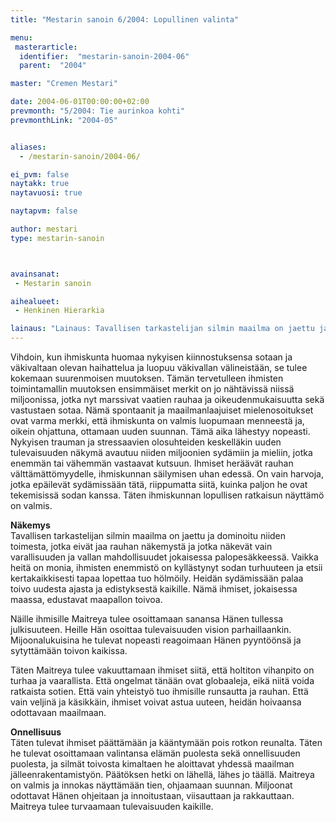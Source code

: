 ```yaml
---
title: "Mestarin sanoin 6/2004: Lopullinen valinta"

menu:
 masterarticle:
  identifier:  "mestarin-sanoin-2004-06"
  parent:  "2004"

master: "Cremen Mestari"

date: 2004-06-01T00:00:00+02:00
prevmonth: "5/2004: Tie aurinkoa kohti"
prevmonthLink: "2004-05"


aliases:
  - /mestarin-sanoin/2004-06/

ei_pvm: false
naytakk: true
naytavuosi: true

naytapvm: false

author: mestari
type: mestarin-sanoin



avainsanat:
 - Mestarin sanoin

aihealueet:
 - Henkinen Hierarkia

lainaus: "Lainaus: Tavallisen tarkastelijan silmin maailma on jaettu ja dominoitu niiden toimesta, jotka eivät jaa rauhan näkemystä ja jotka näkevät vain varallisuuden ja vallan mahdollisuudet jokaisessa palopesäkkeessä. Vaikka heitä on monia, ihmisten enemmistö on kyllästynyt sodan turhuuteen ja etsii kertakaikkisesti tapaa lopettaa tuo hölmöily."
---
```

<p>Vihdoin, kun ihmiskunta huomaa nykyisen kiinnostuksensa sotaan ja väkivaltaan olevan haihattelua ja luopuu väkivallan välineistään, se tulee kokemaan suurenmoisen muutoksen. Tämän tervetulleen ihmisten toimintamallin muutoksen ensimmäiset merkit on jo nähtävissä niissä miljoonissa, jotka nyt marssivat vaatien rauhaa ja oikeudenmukaisuutta sekä vastustaen sotaa. Nämä spontaanit ja maailmanlaajuiset mielenosoitukset ovat varma merkki, että ihmiskunta on valmis luopumaan menneestä ja, oikein ohjattuna, ottamaan uuden suunnan. Tämä aika lähestyy nopeasti. Nykyisen trauman ja stressaavien olosuhteiden keskelläkin uuden tulevaisuuden näkymä avautuu niiden miljoonien sydämiin ja mieliin, jotka enemmän tai vähemmän vastaavat kutsuun. Ihmiset heräävät rauhan välttämättömyydelle, ihmiskunnan säilymisen uhan edessä. On vain harvoja, jotka epäilevät sydämissään tätä, riippumatta siitä, kuinka paljon he ovat tekemisissä sodan kanssa. Täten ihmiskunnan lopullisen ratkaisun näyttämö on valmis.</p>
<p><strong>Näkemys</strong><br>
Tavallisen tarkastelijan silmin maailma on jaettu ja dominoitu niiden toimesta, jotka eivät jaa rauhan näkemystä ja jotka näkevät vain varallisuuden ja vallan mahdollisuudet jokaisessa palopesäkkeessä. Vaikka heitä on monia, ihmisten enemmistö on kyllästynyt sodan turhuuteen ja etsii kertakaikkisesti tapaa lopettaa tuo hölmöily. Heidän sydämissään palaa toivo uudesta ajasta ja edistyksestä kaikille. Nämä ihmiset, jokaisessa maassa, edustavat maapallon toivoa.</p>
<p>Näille ihmisille Maitreya tulee osoittamaan sanansa Hänen tullessa julkisuuteen. Heille Hän osoittaa tulevaisuuden vision parhaillaankin. Mijoonalukuisina he tulevat nopeasti reagoimaan Hänen pyyntöönsä ja sytyttämään toivon kaikissa.</p>
<p>Täten Maitreya tulee vakuuttamaan ihmiset siitä, että holtiton vihanpito on turhaa ja vaarallista. Että ongelmat tänään ovat globaaleja, eikä niitä voida ratkaista sotien. Että vain yhteistyö tuo ihmisille runsautta ja rauhan. Että vain veljinä ja käsikkäin, ihmiset voivat astua uuteen, heidän hoivaansa odottavaan maailmaan.</p>
<p><strong>Onnellisuus</strong><br>
Täten tulevat ihmiset päättämään ja kääntymään pois rotkon reunalta. Täten he tulevat osoittamaan valintansa elämän puolesta sekä onnellisuuden puolesta, ja silmät toivosta kimaltaen he aloittavat yhdessä maailman jälleenrakentamistyön. Päätöksen hetki on lähellä, lähes jo täällä. Maitreya on valmis ja innokas näyttämään tien, ohjaamaan suunnan. Miljoonat odottavat Hänen ohjeitaan ja innoitustaan, viisauttaan ja rakkauttaan. Maitreya tulee turvaamaan tulevaisuuden kaikille.